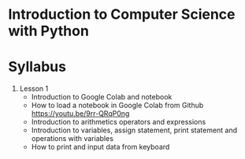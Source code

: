 # Introduction to Computer Science with Python
# Syllabus

1. Lesson 1
    - Introduction to Google Colab and notebook
    - How to load a notebook in Google Colab from Github https://youtu.be/9rr-QRqP0ng
    - Introduction to arithmetics operators and expressions
    - Introduction to variables, assign statement, print statement and operations with variables
    - How to print and input data from keyboard